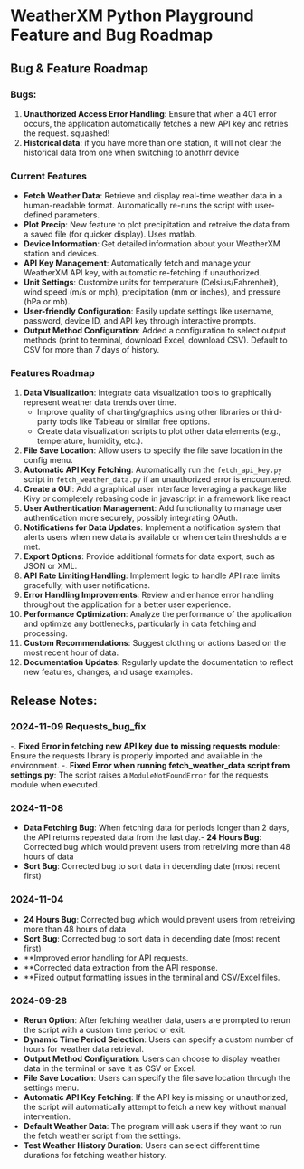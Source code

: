 # WeatherXM Python Playground Feature and Bug Roadmap

## Bug & Feature Roadmap

### Bugs: 

1. **Unauthorized Access Error Handling**: Ensure that when a 401 error occurs, the application automatically fetches a new API key and retries the request. squashed!
2. **Historical data**: if you have more than one station, it will not clear the historical data from one when switching to anothrr device 

### Current Features
- **Fetch Weather Data**: Retrieve and display real-time weather data in a human-readable format. Automatically re-runs the script with user-defined parameters.
- **Plot Precip**: New feature to plot precipitation and retreive the data from a saved file (for quicker display). Uses matlab.
- **Device Information**: Get detailed information about your WeatherXM station and devices.
- **API Key Management**: Automatically fetch and manage your WeatherXM API key, with automatic re-fetching if unauthorized.
- **Unit Settings**: Customize units for temperature (Celsius/Fahrenheit), wind speed (m/s or mph), precipitation (mm or inches), and pressure (hPa or mb).
- **User-friendly Configuration**: Easily update settings like username, password, device ID, and API key through interactive prompts.
- **Output Method Configuration**: Added a configuration to select output methods (print to terminal, download Excel, download CSV). Default to CSV for more than 7 days of history.

### Features Roadmap
1. **Data Visualization**: Integrate data visualization tools to graphically represent weather data trends over time.
   - Improve quality of charting/graphics using other libraries or third-party tools like Tableau or similar free options.
   - Create data visualization scripts to plot other data elements (e.g., temperature, humidity, etc.).
2. **File Save Location**: Allow users to specify the file save location in the config menu.
3. **Automatic API Key Fetching**: Automatically run the `fetch_api_key.py` script in `fetch_weather_data.py` if an unauthorized error is encountered.
4. **Create a GUI**: Add a graphical user interface leveraging a package like Kivy or completely rebasing code in javascript in a framework like react
5. **User Authentication Management**: Add functionality to manage user authentication more securely, possibly integrating OAuth.
5. **Notifications for Data Updates**: Implement a notification system that alerts users when new data is available or when certain thresholds are met.
6. **Export Options**: Provide additional formats for data export, such as JSON or XML.
7. **API Rate Limiting Handling**: Implement logic to handle API rate limits gracefully, with user notifications.
8. **Error Handling Improvements**: Review and enhance error handling throughout the application for a better user experience.
9. **Performance Optimization**: Analyze the performance of the application and optimize any bottlenecks, particularly in data fetching and processing.
10. **Custom Recommendations**: Suggest clothing or actions based on the most recent hour of data.
11. **Documentation Updates**: Regularly update the documentation to reflect new features, changes, and usage examples.

## Release Notes:

### 2024-11-09 Requests_bug_fix
-. **Fixed Error in fetching new API key due to missing requests module**: Ensure the requests library is properly imported and available in the environment.
-. **Fixed Error when running fetch_weather_data script from settings.py**: The script raises a `ModuleNotFoundError` for the requests module when executed.

### 2024-11-08
- **Data Fetching Bug**: When fetching data for periods longer than 2 days, the API returns repeated data from the last day.- **24 Hours Bug**: Corrected bug which would prevent users from retreiving more than 48 hours of data
- **Sort Bug**: Corrected bug to sort data in decending date (most recent first)

### 2024-11-04
- **24 Hours Bug**: Corrected bug which would prevent users from retreiving more than 48 hours of data
- **Sort Bug**: Corrected bug to sort data in decending date (most recent first)
- **Improved error handling for API requests.
- **Corrected data extraction from the API response.
- **Fixed output formatting issues in the terminal and CSV/Excel files.

### 2024-09-28
- **Rerun Option**: After fetching weather data, users are prompted to rerun the script with a custom time period or exit.
- **Dynamic Time Period Selection**: Users can specify a custom number of hours for weather data retrieval.
- **Output Method Configuration**: Users can choose to display weather data in the terminal or save it as CSV or Excel.
- **File Save Location**: Users can specify the file save location through the settings menu.
- **Automatic API Key Fetching**: If the API key is missing or unauthorized, the script will automatically attempt to fetch a new key without manual intervention.
- **Default Weather Data**: The program will ask users if they want to run the fetch weather script from the settings.
- **Test Weather History Duration**: Users can select different time durations for fetching weather history.